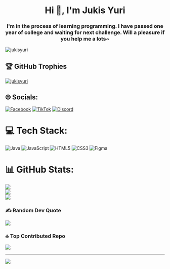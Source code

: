 <h1 align="center">Hi 👋, I'm Jukis Yuri</h1>
<h3 align="center">I'm in the process of learning programming. I have passed one year of college and waiting for next challenge. Will a pleasure if you help me a lots~</h3>
<p align="left"> <img src="https://komarev.com/ghpvc/?username=jukisyuri&label=Profile%20views&color=0e75b6&style=flat" alt="jukisyuri" /> </p>

## 🏆 GitHub Trophies
<p align="left"> <a href="https://github.com/ryo-ma/github-profile-trophy"><img src="https://github-profile-trophy.vercel.app/?username=jukisyuri" alt="jukisyuri" /></a> </p>

## 🌐 Socials:
[![Facebook](https://img.shields.io/badge/Facebook-%231877F2.svg?logo=Facebook&logoColor=white)](https://www.facebook.com/yourlifehehe/) 
[![TikTok](https://img.shields.io/badge/TikTok-%23000000.svg?logo=TikTok&logoColor=white)](https://www.tiktok.com/@pilosjukis7?lang=vi-VN) 
[![Discord](https://img.shields.io/badge/Discord-%237289DA.svg?logo=discord&logoColor=white)](https://discord.gg/R7sCWBTfcg) 

# 💻 Tech Stack:
![Java](https://img.shields.io/badge/java-%23ED8B00.svg?style=for-the-badge&logo=openjdk&logoColor=white) ![JavaScript](https://img.shields.io/badge/javascript-%23323330.svg?style=for-the-badge&logo=javascript&logoColor=%23F7DF1E) ![HTML5](https://img.shields.io/badge/html5-%23E34F26.svg?style=for-the-badge&logo=html5&logoColor=white) ![CSS3](https://img.shields.io/badge/css3-%231572B6.svg?style=for-the-badge&logo=css3&logoColor=white) ![Figma](https://img.shields.io/badge/figma-%23F24E1E.svg?style=for-the-badge&logo=figma&logoColor=white)

# 📊 GitHub Stats:
![](https://github-readme-stats.vercel.app/api?username=JukisYuri&theme=ayu-mirage&hide_border=true&include_all_commits=true&count_private=true)<br/>
![](https://github-readme-streak-stats.herokuapp.com/?user=JukisYuri&theme=ayu-mirage&hide_border=true)<br/>
![](https://github-readme-stats.vercel.app/api/top-langs/?username=JukisYuri&theme=ayu-mirage&hide_border=true&include_all_commits=true&count_private=true&layout=compact)

### ✍️ Random Dev Quote
![](https://quotes-github-readme.vercel.app/api?type=horizontal&theme=radical)

### 🔝 Top Contributed Repo
![](https://github-contributor-stats.vercel.app/api?username=JukisYuri&limit=5&theme=dark&combine_all_yearly_contributions=true)

---
[![](https://visitcount.itsvg.in/api?id=JukisYuri&icon=0&color=0)](https://visitcount.itsvg.in)

<!-- Proudly created with GPRM ( https://gprm.itsvg.in ) -->
